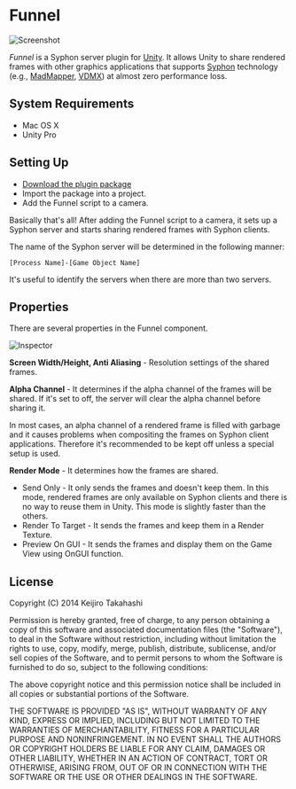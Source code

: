 Funnel
======

![Screenshot][Screenshot]

*Funnel* is a Syphon server plugin for [Unity][Unity]. It allows Unity to share
rendered frames with other graphics applications that supports [Syphon][Syphon]
technology (e.g., [MadMapper][MadMapper], [VDMX][VDMX]) at almost zero
performance loss.

System Requirements
-------------------

- Mac OS X
- Unity Pro

Setting Up
----------

- [Download the plugin package][Package]
- Import the package into a project.
- Add the Funnel script to a camera.

Basically that's all! After adding the Funnel script to a camera, it sets up
a Syphon server and starts sharing rendered frames with Syphon clients.

The name of the Syphon server will be determined in the following manner:

    [Process Name]-[Game Object Name]

It's useful to identify the servers when there are more than two servers.

Properties
----------

There are several properties in the Funnel component.

![Inspector][Inspector]

**Screen Width/Height, Anti Aliasing** - Resolution settings of the shared
frames.

**Alpha Channel** - It determines if the alpha channel of the frames will be
shared. If it's set to off, the server will clear the alpha channel before
sharing it.

In most cases, an alpha channel of a rendered frame is filled with garbage and
it causes problems when compositing the frames on Syphon client applications.
Therefore it's recommended to be kept off unless a special setup is used.

**Render Mode** - It determines how the frames are shared.
- Send Only - It only sends the frames and doesn't keep them. In this mode,
rendered frames are only available on Syphon clients and there is no way to
reuse them in Unity. This mode is slightly faster than the others.
- Render To Target - It sends the frames and keep them in a Render Texture.
- Preview On GUI - It sends the frames and display them on the Game View
using OnGUI function.

License
-------

Copyright (C) 2014 Keijiro Takahashi

Permission is hereby granted, free of charge, to any person obtaining a copy of
this software and associated documentation files (the "Software"), to deal in
the Software without restriction, including without limitation the rights to
use, copy, modify, merge, publish, distribute, sublicense, and/or sell copies of
the Software, and to permit persons to whom the Software is furnished to do so,
subject to the following conditions:

The above copyright notice and this permission notice shall be included in all
copies or substantial portions of the Software.

THE SOFTWARE IS PROVIDED "AS IS", WITHOUT WARRANTY OF ANY KIND, EXPRESS OR
IMPLIED, INCLUDING BUT NOT LIMITED TO THE WARRANTIES OF MERCHANTABILITY, FITNESS
FOR A PARTICULAR PURPOSE AND NONINFRINGEMENT. IN NO EVENT SHALL THE AUTHORS OR
COPYRIGHT HOLDERS BE LIABLE FOR ANY CLAIM, DAMAGES OR OTHER LIABILITY, WHETHER
IN AN ACTION OF CONTRACT, TORT OR OTHERWISE, ARISING FROM, OUT OF OR IN
CONNECTION WITH THE SOFTWARE OR THE USE OR OTHER DEALINGS IN THE SOFTWARE.

[Screenshot]: http://keijiro.github.io/Funnel/screenshot.png
[Inspector]:  http://keijiro.github.io/Funnel/inspector.png
[Package]:    https://github.com/keijiro/Funnel/raw/master/Funnel.unitypackage
[Unity]:      http://unity3d.com
[Syphon]:     http://syphon.v002.info
[VDMX]:       http://vidvox.net
[MadMapper]:  http://madmapper.com

